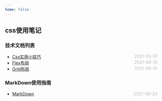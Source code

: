 ```yaml
---
home: false
---
```

## css使用笔记
### 技术文档列表
* [Css实用小技巧](./usefulTips)  <span style="color:#bbb; float:right">2021-05-10</span>
* [Flex布局](./flex)  <span style="color:#bbb; float:right">2021-06-10</span>
* [Grid布局](./grid)  <span style="color:#bbb; float:right">2021-06-10</span>
### MarkDown使用指南
*  [MarkDown](../blog-daily/use-markdown)  <span style="color:#bbb; float:right">2021-06-24</span>
